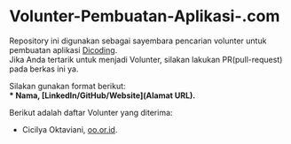 # Volunter-Pembuatan-Aplikasi-.com

Repository ini digunakan sebagai sayembara pencarian volunter untuk pembuatan aplikasi [Dicoding](www.dicoding.com).<br>
Jika Anda tertarik untuk menjadi Volunter, silakan lakukan PR(pull-request) pada berkas ini ya.<br>

Silakan gunakan format berikut:<br>
**\* Nama, [LinkedIn/GitHub/Website](Alamat URL).**  

Berikut adalah daftar Volunter yang diterima:
* Cicilya Oktaviani, [oo.or.id](https://www.linkedin.com/in/cicilya-oktaviani-thane-6122a8247/).
